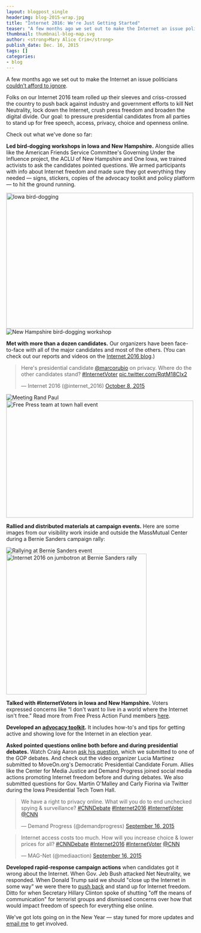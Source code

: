 ```yaml
---
layout: blogpost_single
headerimg: blog-2015-wrap.jpg
title: "Internet 2016: We're Just Getting Started"
teaser: "A few months ago we set out to make the Internet an issue politicians couldn't afford to ignore."
thumbnail: thumbnail-blog-map.svg
author: <strong>Mary Alice Crim</strong>
publish_date: Dec. 16, 2015
tags: []
categories:
- blog
---
```

A few months ago we set out to make the Internet an issue politicians [couldn't afford to ignore](https://personaldemocracy.com/media/time-internet-party).  

Folks on our Internet 2016 team rolled up their sleeves and criss-crossed the country to push back against industry and government efforts to kill Net Neutrality, lock down the Internet, crush press freedom and broaden the digital divide. Our goal: to pressure presidential candidates from all parties to stand up for free speech, access, privacy, choice and openness online.

Check out what we've done so far:

**Led bird-dogging workshops in Iowa and New Hampshire.** Alongside allies like the American Friends Service Committee's Governing Under the Influence project, the ACLU of New Hampshire and One Iowa, we trained activists to ask the candidates pointed questions. We armed participants with info about Internet freedom and made sure they got everything they needed — signs, stickers, copies of the advocacy toolkit and policy platform — to hit the ground running.

<img src="https://internet2016.net/assets/img/blog-body-ia-workshop.jpg" alt="Iowa bird-dogging" width="500" height="362" />  ![New Hampshire bird-dogging workshop](https://internet2016.net/assets/img/blog-body-nh-workshop.jpg)

**Met with more than a dozen candidates.** Our organizers have been face-to-face with all of the major candidates and most of the others. (You can check out our reports and videos on the [Internet 2016 blog](https://internet2016.net/blog/).)

<blockquote class="twitter-tweet" lang="en"><p lang="en" dir="ltr">Here&#39;s presidential candidate <a href="https://twitter.com/marcorubio">@marcorubio</a> on privacy. Where do the other candidates stand? <a href="https://twitter.com/hashtag/InternetVoter?src=hash">#InternetVoter</a> <a href="http://t.co/RqtM18Clx2">pic.twitter.com/RqtM18Clx2</a></p>&mdash; Internet 2016 (@internet_2016) <a href="https://twitter.com/internet_2016/status/652218582915510272">October 8, 2015</a></blockquote>
<script async src="//platform.twitter.com/widgets.js" charset="utf-8"></script>

![Meeting Rand Paul](https://internet2016.net/assets/img/blog-body-rand.jpg)  <img src="https://internet2016.net/assets/img/blog-body-purple-team2.jpg" alt="Free Press team at town hall event" width="500" height="312" />

**Rallied and distributed materials at campaign events.** Here are some images from our visibility work inside and outside the MassMutual Center during a Bernie Sanders campaign rally: 

![Rallying at Bernie Sanders event](https://internet2016.net/assets/img/blog-body-springfield-rally.jpg) <img src="https://internet2016.net/assets/img/blog-body-springfield-rally3.jpg" alt="Internet 2016 on jumbotron at Bernie Sanders rally" width="" height="375" />

**Talked with #InternetVoters in Iowa and New Hampshire.** Voters expressed concerns like “I don't want to live in a world where the Internet isn't free.” Read more from Free Press Action Fund members [here](https://internet2016.net/blog/don't-want-to-live-in-world-internet-free.html). 

**Developed an [advocacy toolkit](https://internet2016.net/toolkits/).** It includes how-to's and tips for getting active and showing love for the Internet in an election year.

**Asked pointed questions online both before and during presidential debates.** Watch Craig Aaron [ask his question](https://www.youtube.com/watch?v=lsgBv57cKew), which we submitted to one of the GOP debates. And check out the video organizer Lucia Martínez submitted to MoveOn.org's Democratic Presidential Candidate Forum. Allies like the Center for Media Justice and Demand Progress joined social media actions promoting Internet freedom before and during debates. We also submitted questions for Gov. Martin O'Malley and Carly Fiorina via Twitter during the Iowa Presidential Tech Town Hall. 

<blockquote class="twitter-tweet" lang="en"><p lang="en" dir="ltr">We have a right to privacy online. What will you do to end unchecked spying &amp; surveillance? <a href="https://twitter.com/hashtag/CNNDebate?src=hash">#CNNDebate</a> <a href="https://twitter.com/hashtag/Internet2016?src=hash">#Internet2016</a> <a href="https://twitter.com/hashtag/InternetVoter?src=hash">#InternetVoter</a> <a href="https://twitter.com/CNN">@CNN</a></p>&mdash; Demand Progress (@demandprogress) <a href="https://twitter.com/demandprogress/status/644128316077834240">September 16, 2015</a></blockquote>
<script async src="//platform.twitter.com/widgets.js" charset="utf-8"></script><blockquote class="twitter-tweet" lang="en"><p lang="en" dir="ltr">Internet access costs too much. How will you increase choice &amp; lower prices for all? <a href="https://twitter.com/hashtag/CNNDebate?src=hash">#CNNDebate</a> <a href="https://twitter.com/hashtag/Internet2016?src=hash">#Internet2016</a> <a href="https://twitter.com/hashtag/InternetVoter?src=hash">#InternetVoter</a> <a href="https://twitter.com/CNN">@CNN</a></p>&mdash; MAG-Net (@mediaaction) <a href="https://twitter.com/mediaaction/status/644197823571881984">September 16, 2015</a></blockquote>
<script async src="//platform.twitter.com/widgets.js" charset="utf-8"></script>

**Developed rapid-response campaign actions** when candidates got it wrong about the Internet. When Gov. Jeb Bush attacked Net Neutrality, we responded. When Donald Trump said we should "close up the Internet in some way" we were there to [push back](https://internet2016.net/blog/trump-shutting-down-internet.html) and stand up for Internet freedom. Ditto for when Secretary Hillary Clinton spoke of shutting "off the means of communication" for terrorist groups and dismissed concerns over how that would impact freedom of speech for everything else online.

We've got lots going on in the New Year — stay tuned for more updates and [email me](mailto:mcrim@freepress.net) to get involved. 

